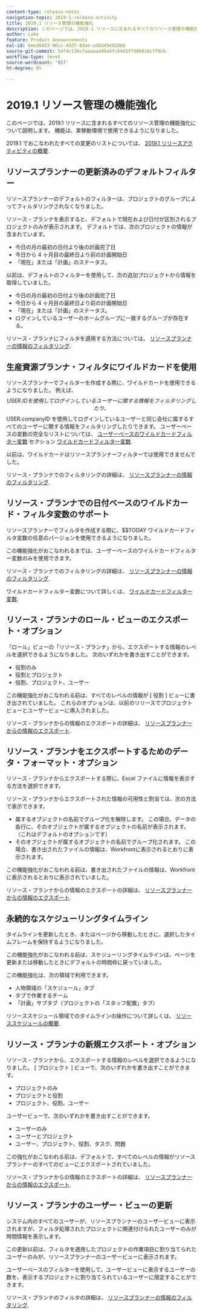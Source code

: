 ```yaml
---
content-type: release-notes
navigation-topic: 2019-1-release-activity
title: 2019.1 リソース管理の機能強化
description: このページでは、2019.1 リリースに含まれるすべてのリソース管理の機能強化について説明します。 機能は、実稼動環境で使用できるようになりました。
author: Luke
feature: Product Announcements
exl-id: 6eed6023-96cc-45d7-8dae-a36d45e92068
source-git-commit: 54f4c136cfaaaaaa90a4fc64d3ffd06816cff9cb
workflow-type: tm+mt
source-wordcount: '917'
ht-degree: 0%

---
```


# 2019.1 リソース管理の機能強化

このページでは、2019.1 リリースに含まれるすべてのリソース管理の機能強化について説明します。 機能は、実稼動環境で使用できるようになりました。

2019.1 でおこなわれたすべての変更のリストについては、 [2019.1 リリースアクティビティの概要](../../../../product-announcements/product-releases/quarterly-release-archive/2019.1-release-activity/2019.1-release-activity-overview.md).

## リソースプランナーの更新済みのデフォルトフィルター

リソースプランナーのデフォルトのフィルターは、プロジェクトのグループによってフィルタリングされなくなりました。

リソース・プランナを表示すると、デフォルトで現在および日付が区別されるプロジェクトのみが表示されます。 デフォルトでは、次のプロジェクトの情報が含まれています。

* 今日の月の最初の日付より後の計画完了日
* 今日から 4 ヶ月目の最終日より前の計画開始日
* 「現在」または「計画」のステータス。

以前は、デフォルトのフィルターを使用して、次の追加プロジェクトから情報を取得していました。

* 今日の月の最初の日付より後の計画完了日
* 今日から 4 ヶ月目の最終日より前の計画開始日
* 「現在」または「計画」のステータス。
* ログインしているユーザーのホームグループに一致するグループが存在する。

リソース・プランナにフィルタを適用する方法については、 [リソースプランナーの情報のフィルタリング](../../../../resource-mgmt/resource-planning/filter-resource-planner.md).

## 生産資源プランナ・フィルタにワイルドカードを使用

リソースプランナーでフィルターを作成する際に、ワイルドカードを使用できるようになりました。 例えば、$$USER.ID を使用してログインしているユーザーに関する情報をフィルタリングしたり、$$USER.companyID を使用してログインしているユーザーと同じ会社に属するすべてのユーザーに関する情報をフィルタリングしたりできます。 ユーザーベースの変数の完全なリストについては、 [ユーザーベースのワイルドカードフィルター変数](../../../../reports-and-dashboards/reports/reporting-elements/understand-wildcard-filter-variables.md#user-based-variables) セクション [ワイルドカードフィルター変数](../../../../reports-and-dashboards/reports/reporting-elements/understand-wildcard-filter-variables.md).

以前は、ワイルドカードはリソースプランナーフィルターでは使用できませんでした。

リソース・プランナでのフィルタリングの詳細は、 [リソースプランナーの情報のフィルタリング](../../../../resource-mgmt/resource-planning/filter-resource-planner.md).

<!--
<iframe class="mt-media" src="assets/290697527?title=0&byline=0&portrait=0" width="640px" height="360px" frameborder="0" allowfullscreen></iframe>
-->

## リソース・プランナでの日付ベースのワイルドカード・フィルタ変数のサポート

リソースプランナーでフィルタを作成する際に、$$TODAY ワイルドカードフィルタ変数の任意のバージョンを使用できるようになりました。

この機能強化がおこなわれるまでは、ユーザーベースのワイルドカードフィルター変数のみを使用できます。

リソース・プランナでのフィルタリングの詳細は、 [リソースプランナーの情報のフィルタリング](../../../../resource-mgmt/resource-planning/filter-resource-planner.md).

ワイルドカードフィルター変数について詳しくは、 [ワイルドカードフィルター変数](../../../../reports-and-dashboards/reports/reporting-elements/understand-wildcard-filter-variables.md).

## リソース・プランナのロール・ビューのエクスポート・オプション

「ロール」ビューの「リソース・プランナ」から、エクスポートする情報のレベルを選択できるようになりました。 次のいずれかを書き出すことができます。

* 役割のみ
* 役割とプロジェクト
* 役割、プロジェクト、ユーザー

この機能強化がおこなわれる前は、すべてのレベルの情報が [ 役割 ] ビューに書き出されていました。 これらのオプションは、以前のリリースでプロジェクトビューとユーザービューに導入されました。

リソース・プランナからの情報のエクスポートの詳細は、 [リソースプランナーからの情報のエクスポート](../../../../resource-mgmt/resource-planning/export-resource-planner.md).

## リソース・プランナをエクスポートするためのデータ・フォーマット・オプション

リソース・プランナからエクスポートする際に、Excel ファイルに情報を表示する方法を選択できます。

リソース・プランナからエクスポートされた情報の可用性と割当ては、次の方法で表示できます。

* 属するオブジェクトの名前でグループ化を解除します。 この場合、データの各行に、そのオブジェクトが属するオブジェクトの名前が表示されます。 （これはデフォルトのオプションです）
* そのオブジェクトが属するオブジェクトの名前でグループ化されます。 この場合、書き出されたファイルの情報は、Workfrontに表示されるとおりに表示されます。

この機能強化がおこなわれる前は、書き出されたファイルの情報は、Workfrontに表示されるとおりに表示されていました。

リソース・プランナからの情報のエクスポートの詳細は、 [リソースプランナーからの情報のエクスポート](../../../../resource-mgmt/resource-planning/export-resource-planner.md).

## 永続的なスケジューリングタイムライン

タイムラインを更新したとき、またはページから移動したときに、選択したタイムフレームを保持するようになりました。

この機能強化がおこなわれる前は、スケジューリングタイムラインは、ページを更新または移動したときにデフォルトの時間枠に戻っていました。

この機能強化は、次の領域で利用できます。

* 人物領域の「スケジュール」タブ
* タブで作業するチーム
* 「計画」サブタブ（プロジェクトの「スタッフ配置」タブ）

リソーススケジュール領域でのタイムラインの操作について詳しくは、 [リソーススケジュールの概要](../../../../resource-mgmt/resource-scheduling/get-started-resource-scheduling.md).

## リソース・プランナの新規エクスポート・オプション

リソース・プランナから、エクスポートする情報のレベルを選択できるようになりました。 [ プロジェクト ] ビューで、次のいずれかを書き出すことができます。

* プロジェクトのみ
* プロジェクトと役割
* プロジェクト、役割、ユーザー

ユーザービューで、次のいずれかを書き出すことができます。

* ユーザーのみ
* ユーザーとプロジェクト
* ユーザー、プロジェクト、役割、タスク、問題

この強化がおこなわれる前は、デフォルトで、すべてのレベルの情報がリソースプランナーのすべてのビューにエクスポートされていました。

リソース・プランナからの情報のエクスポートの詳細は、 [リソースプランナーからの情報のエクスポート](../../../../resource-mgmt/resource-planning/export-resource-planner.md).

## リソース・プランナのユーザー・ビューの更新

システム内のすべてのユーザーが、リソースプランナーのユーザービューに表示されますが、フィルタ処理されたプロジェクトに関連付けられたユーザーのみが時間情報を表示します。

この更新以前は、フィルタを適用したプロジェクトの作業項目に割り当てられたユーザーのみが、リソースプランナーのユーザービューに表示されます。

ユーザーベースのフィルターを使用して、ユーザービューに表示するユーザーの数を、表示するプロジェクトに割り当てられているユーザーに限定することができます。

リソース・プランナのフィルタの詳細は、 [リソースプランナーの情報のフィルタリング](../../../../resource-mgmt/resource-planning/filter-resource-planner.md).
